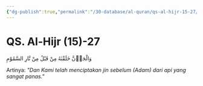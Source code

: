 ```yaml
---
{"dg-publish":true,"permalink":"/30-database/al-quran/qs-al-hijr-15-27/"}
---
```



# QS. Al-Hijr (15)-27
وَالْجَاۤنَّ خَلَقْنٰهُ مِنْ قَبْلُ مِنْ نَّارِ السَّمُوْمِ  

Artinya: *"Dan Kami telah menciptakan jin sebelum (Adam) dari api yang sangat panas."*
